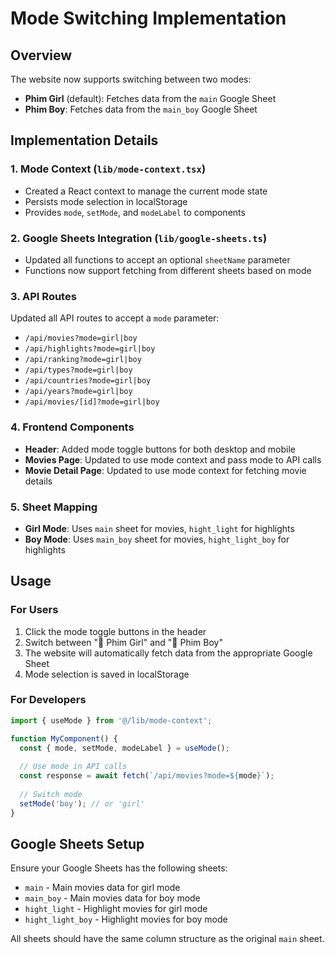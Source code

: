 # Mode Switching Implementation

## Overview
The website now supports switching between two modes:
- **Phim Girl** (default): Fetches data from the `main` Google Sheet
- **Phim Boy**: Fetches data from the `main_boy` Google Sheet

## Implementation Details

### 1. Mode Context (`lib/mode-context.tsx`)
- Created a React context to manage the current mode state
- Persists mode selection in localStorage
- Provides `mode`, `setMode`, and `modeLabel` to components

### 2. Google Sheets Integration (`lib/google-sheets.ts`)
- Updated all functions to accept an optional `sheetName` parameter
- Functions now support fetching from different sheets based on mode

### 3. API Routes
Updated all API routes to accept a `mode` parameter:
- `/api/movies?mode=girl|boy`
- `/api/highlights?mode=girl|boy`
- `/api/ranking?mode=girl|boy`
- `/api/types?mode=girl|boy`
- `/api/countries?mode=girl|boy`
- `/api/years?mode=girl|boy`
- `/api/movies/[id]?mode=girl|boy`

### 4. Frontend Components
- **Header**: Added mode toggle buttons for both desktop and mobile
- **Movies Page**: Updated to use mode context and pass mode to API calls
- **Movie Detail Page**: Updated to use mode context for fetching movie details

### 5. Sheet Mapping
- **Girl Mode**: Uses `main` sheet for movies, `hight_light` for highlights
- **Boy Mode**: Uses `main_boy` sheet for movies, `hight_light_boy` for highlights

## Usage

### For Users
1. Click the mode toggle buttons in the header
2. Switch between "👩 Phim Girl" and "👨 Phim Boy"
3. The website will automatically fetch data from the appropriate Google Sheet
4. Mode selection is saved in localStorage

### For Developers
```typescript
import { useMode } from '@/lib/mode-context';

function MyComponent() {
  const { mode, setMode, modeLabel } = useMode();
  
  // Use mode in API calls
  const response = await fetch(`/api/movies?mode=${mode}`);
  
  // Switch mode
  setMode('boy'); // or 'girl'
}
```

## Google Sheets Setup
Ensure your Google Sheets has the following sheets:
- `main` - Main movies data for girl mode
- `main_boy` - Main movies data for boy mode  
- `hight_light` - Highlight movies for girl mode
- `hight_light_boy` - Highlight movies for boy mode

All sheets should have the same column structure as the original `main` sheet.
